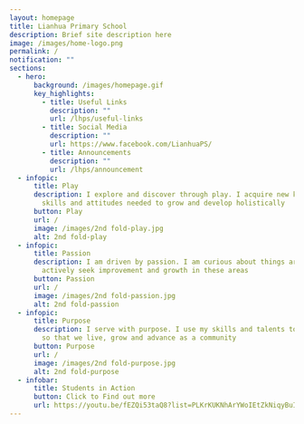 ```yaml
---
layout: homepage
title: Lianhua Primary School
description: Brief site description here
image: /images/home-logo.png
permalink: /
notification: ""
sections:
  - hero:
      background: /images/homepage.gif
      key_highlights:
        - title: Useful Links
          description: ""
          url: /lhps/useful-links
        - title: Social Media
          description: ""
          url: https://www.facebook.com/LianhuaPS/
        - title: Announcements
          description: ""
          url: /lhps/announcement
  - infopic:
      title: Play
      description: I explore and discover through play. I acquire new knowledge,
        skills and attitudes needed to grow and develop holistically
      button: Play
      url: /
      image: /images/2nd fold-play.jpg
      alt: 2nd fold-play
  - infopic:
      title: Passion
      description: I am driven by passion. I am curious about things around me and I
        actively seek improvement and growth in these areas
      button: Passion
      url: /
      image: /images/2nd fold-passion.jpg
      alt: 2nd fold-passion
  - infopic:
      title: Purpose
      description: I serve with purpose. I use my skills and talents to uplift others
        so that we live, grow and advance as a community
      button: Purpose
      url: /
      image: /images/2nd fold-purpose.jpg
      alt: 2nd fold-purpose
  - infobar:
      title: Students in Action
      button: Click to Find out more
      url: https://youtu.be/fEZQi53taQ8?list=PLKrKUKNhArYWoIEtZkNiqyBuIP_I7qKDn
---
```

